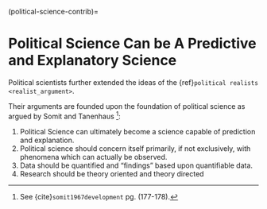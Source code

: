 (political-science-contrib)= 
# Political Science Can be A Predictive and Explanatory Science

Political scientists further extended the ideas of the {ref}`political realists <realist_argument>`. 

Their arguments are founded upon the foundation of political science as argued by Somit and Tanenhaus [^somit]:

1. Political Science can ultimately become a science capable of prediction and explanation.
2. Political science should concern itself primarily, if not exclusively, with phenomena which can actually be observed. 
3. Data should be quantified and “findings” based upon quantifiable data.
4. Research should be theory oriented and theory directed


[^somit]: See {cite}`somit1967development` pg. (177-178).